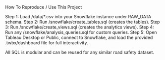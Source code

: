 How To Reproduce / Use This Project

Step 1: Load /data/*.csv into your Snowflake instance under RAW_DATA schema.
Step 2: Run /snowflake/create_tables.sql (creates the tables).
Step 3: Run /snowflake/create_views.sql (creates the analytics views).
Step 4: Run any /snowflake/analysis_queries.sql for custom queries.
Step 5: Open Tableau Desktop or Public, connect to Snowflake, and load the provided .twbx/dashboard file for full interactivity.

All SQL is modular and can be reused for any similar road safety dataset.

